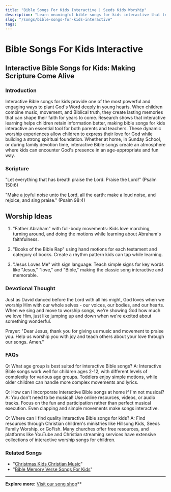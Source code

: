 ```yaml
---
title: "Bible Songs For Kids Interactive | Seeds Kids Worship"
description: "Learn meaningful bible songs for kids interactive that teach Scripture through music. Interactive worship resources for kids and families."
slug: "/songs/bible-songs-for-kids-interactive"
tags:
---
```


# Bible Songs For Kids Interactive

## Interactive Bible Songs for Kids: Making Scripture Come Alive

### Introduction
Interactive Bible songs for kids provide one of the most powerful and engaging ways to plant God's Word deeply in young hearts. When children combine music, movement, and Biblical truth, they create lasting memories that can shape their faith for years to come. Research shows that interactive learning helps children retain information better, making bible songs for kids interactive an essential tool for both parents and teachers. These dynamic worship experiences allow children to express their love for God while building a strong spiritual foundation. Whether at home, in Sunday School, or during family devotion time, interactive Bible songs create an atmosphere where kids can encounter God's presence in an age-appropriate and fun way.

### Scripture
"Let everything that has breath praise the Lord. Praise the Lord!" (Psalm 150:6)

"Make a joyful noise unto the Lord, all the earth: make a loud noise, and rejoice, and sing praise." (Psalm 98:4)

## Worship Ideas
1. "Father Abraham" with full-body movements: Kids love marching, turning around, and doing the motions while learning about Abraham's faithfulness.

2. "Books of the Bible Rap" using hand motions for each testament and category of books. Create a rhythm pattern kids can tap while learning.

3. "Jesus Loves Me" with sign language: Teach simple signs for key words like "Jesus," "love," and "Bible," making the classic song interactive and memorable.

### Devotional Thought
Just as David danced before the Lord with all his might, God loves when we worship Him with our whole selves - our voices, our bodies, and our hearts. When we sing and move to worship songs, we're showing God how much we love Him, just like jumping up and down when we're excited about something wonderful.

Prayer: "Dear Jesus, thank you for giving us music and movement to praise you. Help us worship you with joy and teach others about your love through our songs. Amen."

### FAQs

Q: What age group is best suited for interactive Bible songs?
A: Interactive Bible songs work well for children ages 2-12, with different levels of complexity for various age groups. Toddlers enjoy simple motions, while older children can handle more complex movements and lyrics.

Q: How can I incorporate interactive Bible songs at home if I'm not musical?
A: You don't need to be musical! Use online resources, videos, or audio tracks. Focus on the fun and participation rather than perfect musical execution. Even clapping and simple movements make songs interactive.

Q: Where can I find quality interactive Bible songs for kids?
A: Find resources through Christian children's ministries like Hillsong Kids, Seeds Family Worship, or GoFish. Many churches offer free resources, and platforms like YouTube and Christian streaming services have extensive collections of interactive worship songs for children.

### Related Songs

- "[Christmas Kids Christian Music](/activities/christmas-kids-christian-music/)"
- "[Bible Memory Verse Songs For Kids](/songs/bible-memory-verse-songs-for-kids/)"

---

**Explore more:** [Visit our song shop](https://seedskidsworship.com/shop)**

<!-- Schema Markup -->
<script type="application/ld+json">
{
  "@context": "https://schema.org",
  "@type": "MusicRecording",
  "name": "Bible Songs For Kids Interactive",
  "byArtist": {
    "@type": "MusicGroup",
    "name": "Seeds Kids Worship"
  },
  "isFamilyFriendly": true,
  "url": "https://seedskidsworship.com/songs/bible-songs-for-kids-interactive/"
}
</script>